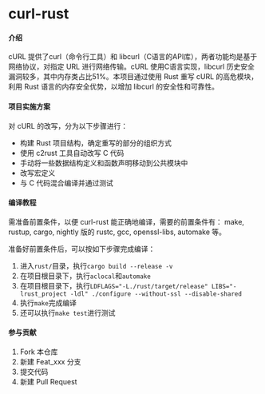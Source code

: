 # curl-rust

#### 介绍

cURL 提供了curl（命令行工具）和 libcurl（C语言的API库），两者功能均是基于网络协议，对指定 URL 进行网络传输。cURL 使用C语言实现，libcurl 历史安全漏洞较多，其中内存类占比51%。本项目通过使用 Rust 重写 cURL 的高危模块，利用 Rust 语言的内存安全优势，以增加 libcurl 的安全性和可靠性。

#### 项目实施方案

对 cURL 的改写，分为以下步骤进行：

- 构建 Rust 项目结构，确定重写的部分的组织方式
- 使用 c2rust 工具自动改写 C 代码
- 手动将一些数据结构定义和函数声明移动到公共模块中
- 改写宏定义
- 与 C 代码混合编译并通过测试

#### 编译教程

需准备前置条件，以便 curl-rust 能正确地编译，需要的前置条件有：
make, rustup, cargo, nightly 版的 rustc, gcc, openssl-libs, automake 等。

准备好前置条件后，可以按如下步骤完成编译：

1.  进入`rust/`目录，执行`cargo build --release -v`
2.  在项目根目录下，执行`aclocal`和`automake`
3.  在项目根目录下，执行`LDFLAGS="-L./rust/target/release" LIBS="-lrust_project -ldl" ./configure --without-ssl --disable-shared`
4.  执行`make`完成编译
5.  还可以执行`make test`进行测试

#### 参与贡献

1.  Fork 本仓库
2.  新建 Feat_xxx 分支
3.  提交代码
4.  新建 Pull Request


